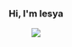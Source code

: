 <p align="center">
  <h3 align="center">Hi, I'm lesya</h3>
</p>

<p align="center">
  <img src="https://readme-typing-svg.herokuapp.com/?lines=HAVE+A+GOOD+DAY+🤞&center=true&width=380&height=50">
